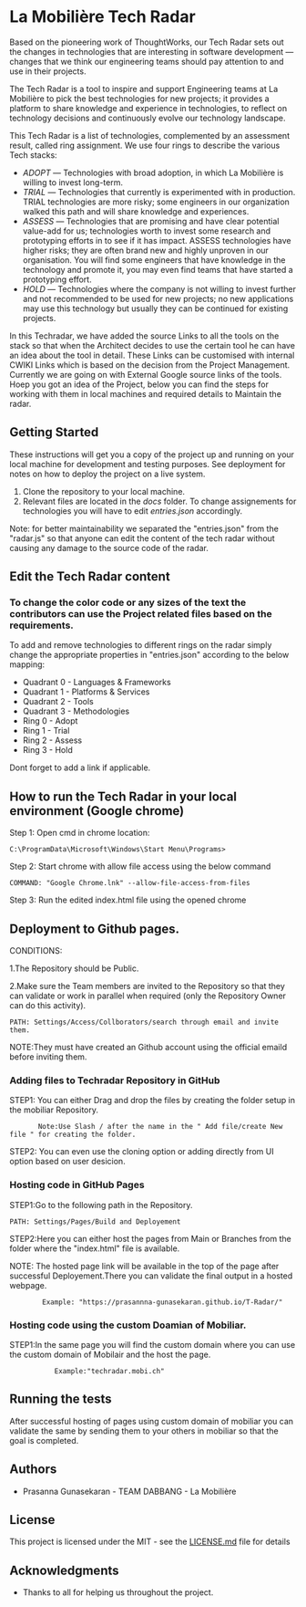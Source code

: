# La Mobilière Tech Radar

Based on the pioneering work of ThoughtWorks, our Tech Radar sets out the changes in technologies that are interesting in software development — changes that we think our engineering teams should pay attention to and use in their projects.

The Tech Radar is a tool to inspire and support Engineering teams at La Mobilière to pick the best technologies for new projects; it provides a platform to share knowledge and experience in technologies, to reflect on technology decisions and continuously evolve our technology landscape.

This Tech Radar is a list of technologies, complemented by an assessment result, called ring assignment. We use four rings to describe the various Tech stacks: 

* *ADOPT* — Technologies with broad adoption, in which La Mobilière is willing to invest long-term.
* *TRIAL* — Technologies that currently is experimented with in production. TRIAL technologies are more risky; some engineers in our organization walked this path and will share knowledge and experiences.
* *ASSESS* — Technologies that are promising and have clear potential value-add for us; technologies worth to invest some research and prototyping efforts in to see if it has impact. ASSESS technologies have higher risks; they are often brand new and highly unproven in our organisation. You will find some engineers that have knowledge in the technology and promote it, you may even find teams that have started a prototyping effort.
* *HOLD* — Technologies where the company is not willing to invest further and not recommended to be used for new projects; no new applications may use this technology but usually they can be continued for existing projects.
 
In this Techradar, we have added the source Links to all the tools on the stack so that when the Architect decides to use the certain tool he can have an idea about the tool in detail. These Links can be customised with internal CWIKI Links which is based on the decision from the Project Management. Currently we are going on with External Google source links of the tools. Hoep you got an idea of the Project, below you can find the steps for working with them in local machines and required details to Maintain the radar.

## Getting Started

These instructions will get you a copy of the project up and running on your local machine for development and testing purposes. See deployment for notes on how to deploy the project on a live system.

1. Clone the repository to your local machine.
2. Relevant files are located in the _docs_ folder. To change assignements for technologies you will have to edit _entries.json_ accordingly.

Note: for better maintainability we separated the "entries.json" from the "radar.js" so that anyone can edit the content of the tech radar without causing any damage to the source code of the radar.

## Edit the Tech Radar content

### To change the color code or any sizes of the text the contributors can use the Project related files based on the requirements.

To add and remove technologies to different rings on the radar simply change the appropriate properties in "entries.json" according to the below mapping:

* Quadrant 0 - Languages & Frameworks
* Quadrant 1 - Platforms & Services
* Quadrant 2 - Tools
* Quadrant 3 - Methodologies
* Ring 0 - Adopt
* Ring 1 - Trial
* Ring 2 - Assess
* Ring 3 - Hold

Dont forget to add a link if applicable.

## How to run the Tech Radar in your local environment (Google chrome)

Step 1:
	Open cmd in chrome location:
	
	C:\ProgramData\Microsoft\Windows\Start Menu\Programs>

Step 2:
	Start chrome with allow file access using the below command
	
    COMMAND: "Google Chrome.lnk" --allow-file-access-from-files

Step 3:
	Run the edited index.html file using the opened chrome

## Deployment to Github pages. 

CONDITIONS:

1.The Repository should be Public.

2.Make sure the Team members are invited to the Repository so that they can validate or work in parallel when required (only the Repository Owner can do this activity).

    PATH: Settings/Access/Collborators/search through email and invite them.
    
  NOTE:They must have created an Github account using the official emaild before inviting them.

### Adding files to Techradar Repository in GitHub

STEP1: You can either Drag and drop the files by creating the folder setup in the mobiliar Repository.

           Note:Use Slash / after the name in the " Add file/create New file " for creating the folder.
	   
STEP2: You can even use the cloning option or adding directly from UI option based on user desicion.

### Hosting code in GitHub Pages

STEP1:Go to the following path in the Repository.

    PATH: Settings/Pages/Build and Deployement
    
STEP2:Here you can either host the pages from Main or Branches from the folder where the "index.html" file is available.

 NOTE: The hosted page link will be available in the top of the page after successful Deployement.There you can validate the final output in a hosted webpage.
    
    		Example: "https://prasannna-gunasekaran.github.io/T-Radar/"

### Hosting code using the custom Doamian of Mobiliar.

STEP1:In the same page you will find the custom domain where you can use the custom domain of Mobilair and the host the page.

     		   Example:"techradar.mobi.ch"

## Running the tests

After successful hosting of pages using custom domain of mobiliar you can validate the same by sending them to your others in mobiliar so that the goal is completed.

## Authors

* Prasanna Gunasekaran - TEAM DABBANG - La Mobilière

## License

This project is licensed under the MIT - see the [LICENSE.md](LICENSE.md) file for details

## Acknowledgments

* Thanks to all for helping us throughout the project.
